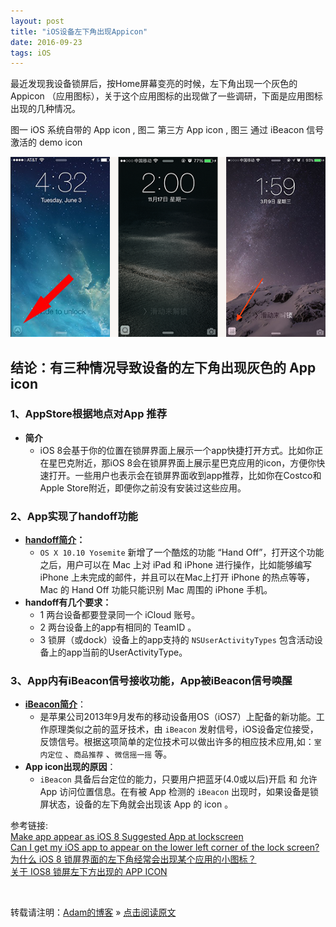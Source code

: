 ```yaml
---
layout: post
title: "iOS设备左下角出现Appicon"
date: 2016-09-23 
tags: iOS   
---
```


最近发现我设备锁屏后，按Home屏幕变亮的时候，左下角出现一个灰色的Appicon （应用图标），关于这个应用图标的出现做了一些调研，下面是应用图标出现的几种情况。

图一 iOS 系统自带的 App icon , 图二 第三方 App icon , 图三 通过 iBeacon 信号激活的 demo icon

![](/images/posts/icon/image01.png)

## 结论：有三种情况导致设备的左下角出现灰色的 App icon

### 1、AppStore根据地点对App 推荐
* **简介** 
	* iOS 8会基于你的位置在锁屏界面上展示一个app快捷打开方式。比如你正在星巴克附近，那iOS 8会在锁屏界面上展示星巴克应用的icon，方便你快速打开。一些用户也表示会在锁屏界面收到app推荐，比如你在Costco和Apple Store附近，即便你之前没有安装过这些应用。   
	
### 2、App实现了handoff功能
*  **[handoff简介](https://developer.apple.com/library/ios/documentation/UserExperience/Conceptual/Handoff/HandoffFundamentals/HandoffFundamentals.html)：**
	* `OS X 10.10 Yosemite` 新增了一个酷炫的功能 “Hand Off”，打开这个功能之后，用户可以在 Mac 上对 iPad 和 iPhone 进行操作，比如能够编写 iPhone 上未完成的邮件，并且可以在Mac上打开 iPhone 的热点等等， Mac 的 Hand Off 功能只能识别 Mac 周围的 iPhone 手机。      
* **handoff有几个要求：**
	*  1 两台设备都要登录同一个 iCloud 账号。
	*  2 两台设备上的app有相同的 TeamID 。
	*  3 锁屏（或dock）设备上的app支持的 `NSUserActivityTypes` 包含活动设备上的app当前的UserActivityType。
	   	     
### 3、App内有iBeacon信号接收功能，App被iBeacon信号唤醒
* **[iBeacon简介](https://developer.apple.com/ibeacon/)**：
	* 是苹果公司2013年9月发布的移动设备用OS（iOS7）上配备的新功能。工作原理类似之前的蓝牙技术，由 `iBeacon` 发射信号，iOS设备定位接受，反馈信号。根据这项简单的定位技术可以做出许多的相应技术应用,如：`室内定位` 、`商品推荐` 、`微信摇一摇` 等。
* **App icon出现的原因**：
	* `iBeacon` 具备后台定位的能力，只要用户把蓝牙(4.0或以后)开启 和 允许 App 访问位置信息。在有被 App 检测的 `iBeacon` 出现时，如果设备是锁屏状态，设备的左下角就会出现该 App 的 icon 。



参考链接:    
[Make app appear as iOS 8 Suggested App at lockscreen](http://stackoverflow.com/questions/26082414/make-app-appear-as-ios-8-suggested-app-at-lockscreen/26676020#26676020)    
[Can I get my iOS app to appear on the lower left corner of the lock screen?](http://stackoverflow.com/questions/25897219/can-i-get-my-ios-app-to-appear-on-the-lower-left-corner-of-the-lock-screen/25898890#25898890)  
[为什么 iOS 8 锁屏界面的左下角经常会出现某个应用的小图标？](https://www.zhihu.com/question/26653964)    
[关于 IOS8 锁屏左下方出现的 APP ICON](https://www.v2ex.com/t/142320) 

<br>

转载请注明：[Adam的博客](http://liusuo.me/) » [点击阅读原文](http://liusuo.me/2016/09/iOSLowerLeftAppicon/)     
